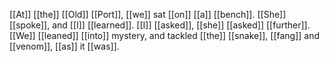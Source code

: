 [[At]] [[the]] [[Old]] [[Port]], [[we]] sat [[on]] [[a]] [[bench]]. [[She]] [[spoke]], and [[I]] [[learned]]. [[I]] [[asked]], [[she]] [[asked]] [[further]]. [[We]] [[leaned]] [[into]] mystery, and tackled [[the]] [[snake]], [[fang]] and [[venom]], [[as]] it [[was]].